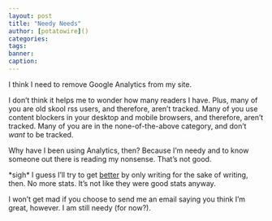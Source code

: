 ```yaml
---
layout: post
title: "Needy Needs"
author: [potatowire]()
categories: 
tags: 
banner: 
caption:
---
```


I think I need to remove Google Analytics from  my site. 

I don’t think it helps me to wonder how many readers I have. Plus, many of you are old skool rss users, and therefore, aren’t tracked. Many of you use content blockers in your desktop and mobile browsers, and therefore, aren’t tracked. Many of you  are in the none-of-the-above category, and don’t *want* to be tracked. 

Why have I been using Analytics, then? Because I’m needy and to know someone out there is reading my nonsense. That’s not good. 

\*sigh\* I guess I’ll try to get [better][2] by only writing for the sake of writing, then. No more stats. It’s not like they were good stats anyway.

I won’t get mad if you choose to send me an email saying you think I’m great, however. I am still needy (for now?).

[2]:	http://with.thegra.in/better